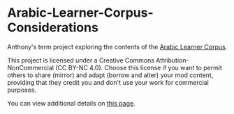 # Arabic-Learner-Corpus-Considerations
Anthony's term project exploring the contents of the [Arabic Learner Corpus](https://www.arabiclearnercorpus.com/).

This project is licensed under a Creative Commons Attribution-NonCommercial (CC BY-NC 4.0).
Choose this license if you want to permit others to share (mirror) and adapt (borrow and alter)
your mod content, providing that they credit you and don't use your work for commercial purposes.

You can view additional details on [this page](https://creativecommons.org/licenses/by-nc/4.0/).